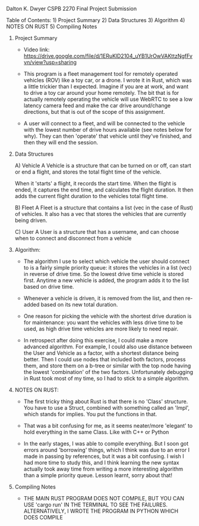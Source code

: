 Dalton K. Dwyer CSPB 2270 Final Project Submission

Table of Contents: 
    1) Project Summary
    2) Data Structures
    3) Algorithm
    4) NOTES ON RUST
    5) Compiling Notes

1) Project Summary

    - Video link: https://drive.google.com/file/d/1ERuKlD2104_uYB1UrOwVAKttzNgfFvvn/view?usp=sharing

    - This program is a fleet management tool for remotely operated vehicles (ROV) like a toy car, or a drone. I wrote it in Rust, which was a little trickier than I expected. Imagine if you are at work, and want to drive a toy car around your home remotely. The bit that is for actually remotely operating the vehicle will use WebRTC to see a low latency camera feed and make the car drive around/change directions, but that is out of the scope of this assignment.

    - A user will connect to a fleet, and will be connected to the vehicle with the lowest number of drive hours available (see notes below for why). They can then 'operate' that vehicle until they've finished, and then they will end the session. 

2) Data Structures

    A) Vehicle 
    A Vehicle is a structure that can be turned on or off, can start or end a flight, and stores the total flight time of the vehicle.

    When it 'starts' a flight, it records the start time. When the flight is ended, it captures the end time, and calculates the flight duration. It then adds the current flight duration to the vehicles total flight time. 

    B) Fleet
    A Fleet is a structure that contains a list (vec in the case of Rust) of vehicles. It also has a vec that stores the vehicles that are currently being driven.

    C) User
    A User is a structure that has a username, and can choose when to connect and disconnect from a vehicle


3) Algorithm:

    - The algorithm I use to select which vehicle the user should connect to is a fairly simple priority queue: it stores the vehicles in a list (vec) in reverse of drive time. So the lowest drive time vehicle is stored first. Anytime a new vehicle is added, the program adds it to the list based on drive time.

    - Whenever a vehicle is driven, it is removed from the list, and then re-added based on its new total duration. 

    - One reason for picking the vehicle with the shortest drive duration is for maintenance: you want the vehicles with less drive time to be used, as high drive time vehicles are more likely to need repair.

    - In retrospect after doing this exercise, I could make a more advanced algorithm. For example, I could also use distance between the User and Vehicle as a factor, with a shortest distance being better. Then I could use nodes that included both factors, process them, and store them on a b-tree or similar with the top node having the lowest 'combination' of the two factors. Unfortunately debugging in Rust took most of my time, so I had to stick to a simple algorithm.

4) NOTES ON RUST:

    - The first tricky thing about Rust is that there is no 'Class' structure. You have to use a Struct, combined with something called an 'Impl', which stands for implies. You put the functions in that.

    - That was a bit confusing for me, as it seems neater/more 'elegant' to hold everything in the same Class. Like with C++ or Python

    - In the early stages, I was able to compile everything. But I soon got errors around 'borrowing' things, which I think was due to an error I made in passing by references, but it was a bit confusing. I wish I had more time to study this, and I think learning the new syntax actually took away time from writing a more interesting algorithm than a simple priority queue. Lesson learnt, sorry about that! 

5) Compiling Notes

    - THE MAIN RUST PROGRAM DOES NOT COMPILE, BUT YOU CAN USE 'cargo run' IN THE TERMINAL TO SEE THE FAILURES. ALTERNATIVELY, I WROTE THE PROGRAM IN PYTHON WHICH DOES COMPILE
